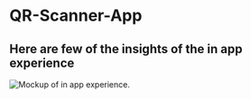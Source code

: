# QR-Scanner-App

## Here are few of the insights of the in app experience 

![Mockup of in app experience.](https://github.com/codexdebayan/QR-Scanner-App/blob/main/assets/mockups/mockup3.png)
